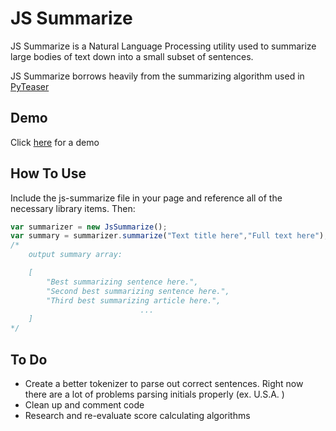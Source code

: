 # JS Summarize
JS Summarize is a Natural Language Processing utility used to summarize large bodies of text down into a small subset of sentences.

JS Summarize borrows heavily from the summarizing algorithm used in [PyTeaser](https://github.com/xiaoxu193/PyTeaser)

## Demo
Click [here](http://wkallhof.github.io/js-summarize/example.html) for a demo

## How To Use
Include the js-summarize file in your page and reference all of the necessary library items.
Then:
``` javascript
var summarizer = new JsSummarize();
var summary = summarizer.summarize("Text title here","Full text here");
/*
	output summary array:

	[
		"Best summarizing sentence here.",
		"Second best summarizing sentence here.",
		"Third best summarizing article here.",
		                     ...
	]
*/
```

## To Do
* Create a better tokenizer to parse out correct sentences. Right now there are a lot of problems parsing initials properly (ex. U.S.A. )
* Clean up and comment code
* Research and re-evaluate score calculating algorithms
